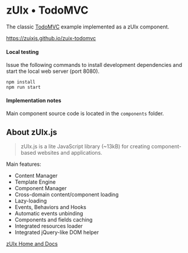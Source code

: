 # zUIx • TodoMVC

The classic [TodoMVC](http://todomvc.com/) example implemented as a zUIx component.

https://zuixjs.github.io/zuix-todomvc

#### Local testing

Issue the following commands to install development dependencies
and start the local web server (port 8080).

```shell
npm install
npm run start
```

#### Implementation notes

Main component source code is located in the `components` folder.


## About zUIx.js

> zUIx.js is a lite JavaScript library (~13kB) for creating component-based websites and applications.

Main features:
- Content Manager
- Template Engine
- Component Manager
- Cross-domain content/component loading
- Lazy-loading
- Events, Behaviors and Hooks
- Automatic events unbinding
- Components and fields caching
- Integrated resources loader
- Integrated jQuery-like DOM helper

[zUIx Home and Docs](https://zuixjs.github.io/zuix)
